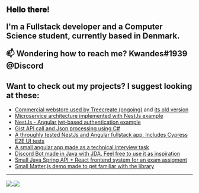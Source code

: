 <h2> 𝐇𝐞𝐥𝐥𝐨 𝐭𝐡𝐞𝐫𝐞!
  
I'm a Fullstack developer and a Computer Science student, currently based in Denmark.

📫 Wondering how to reach me? **Kwandes#1939 @Discord**

## Want to check out my projects? I suggest looking at these:
- [Commercial webstore used by Treecreate (ongoing)](https://github.com/treecreate/webstore) and [its old version](https://github.com/Kwandes/treecreate)
- [Microservice architecture implemented with NestJs example](https://github.com/Kwandes/nestjs-microservices)
- [NestJs - Angular jwt-based authentication example](https://github.com/Kwandes/nestjs-angular-authentication-demo)
- [Gist API call and Json processing using C#](https://github.com/Kwandes/TheKings)
- [A throughly tested NestJs and Angular fullstack app. Includes Cypress E2E  UI tests](https://github.com/Kwandes/teststore)
- [A small angular app made as a technical interview task](https://github.com/Kwandes/angular-demo)
- [Discord Bot made in Java with JDA. Feel free to use it as inspiration](https://github.com/Kwandes/BobTheDiscordBot)
- [Small Java Spring API + React frontend system for an exam assigment](https://github.com/Kwandes/sonito)
- [Small Matter.js demo made to get familiar with the library](https://github.com/Kwandes/physicicle)

----

<a href="https://github.com/anuraghazra/github-readme-stats">
  <img align="center" src="https://github-readme-stats.vercel.app/api?username=kwandes&show_icons=true&theme=radical&include_all_commits=true&count_private=true&custom_title=My github stats&hide_border=true" />
</a>
<a href="https://github.com/anuraghazra/github-readme-stats">
  <img align="center" src="https://github-readme-stats.vercel.app/api/top-langs/?username=kwandes&layout=compact&theme=radical&langs_count=8&hide_border=true" />
</a>
